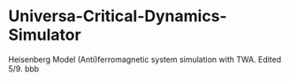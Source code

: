 # Universa-Critical-Dynamics-Simulator

Heisenberg Model (Anti)ferromagnetic system simulation with TWA. Edited 5/9. bbb